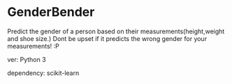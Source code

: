 # GenderBender
Predict the gender of a person based on their measurements(height,weight and shoe size.)
Dont be upset if it predicts the wrong gender for your measurements! :P 

ver: Python 3

dependency: scikit-learn
